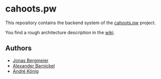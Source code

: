 # cahoots.pw

This repository contains the backend system of the [cahoots.pw](http://cahoots.pw) project.

You find a rough architecture description in the [wiki](https://github.com/akoenig/cahoots-backend/wiki).

## Authors

  * [Jonas Bergmeier](mailto:jonas.bergmeier@gmail.com)
  * [Alexander Barnickel](mailto:alex@alba.io)
  * [André König](mailto:andre.koenig@posteo.de)